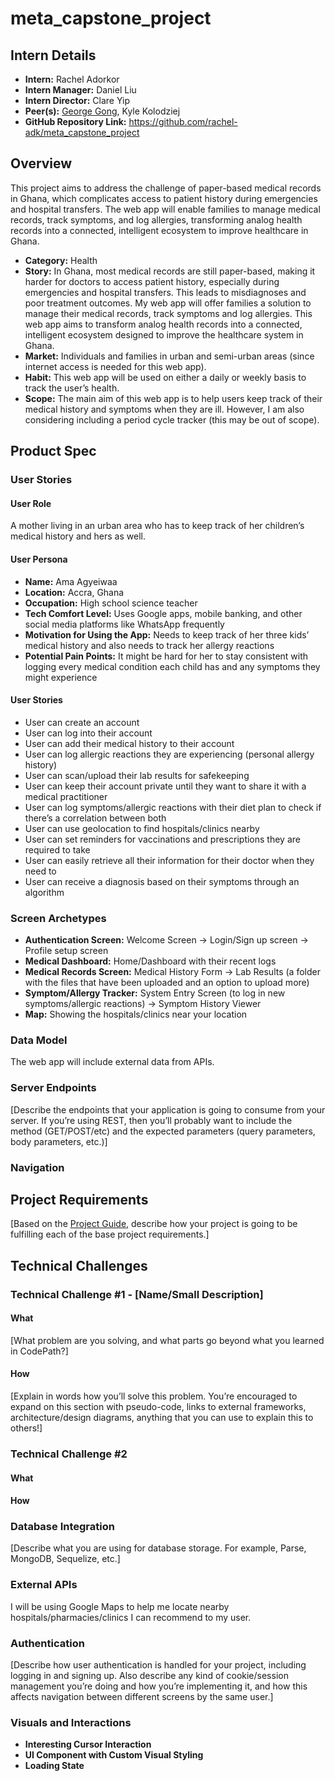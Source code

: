 # meta_capstone_project


## Intern Details
- **Intern:** Rachel Adorkor
- **Intern Manager:** Daniel Liu
- **Intern Director:** Clare Yip
- **Peer(s):** [George Gong](mailto:gong@meta.com), Kyle Kolodziej
- **GitHub Repository Link:** https://github.com/rachel-adk/meta_capstone_project

## Overview
This project aims to address the challenge of paper-based medical records in Ghana, which complicates access to patient history during emergencies and hospital transfers. The web app will enable families to manage medical records, track symptoms, and log allergies, transforming analog health records into a connected, intelligent ecosystem to improve healthcare in Ghana.

- **Category:** Health
- **Story:** In Ghana, most medical records are still paper-based, making it harder for doctors to access patient history, especially during emergencies and hospital transfers. This leads to misdiagnoses and poor treatment outcomes. My web app will offer families a solution to manage their medical records, track symptoms and log allergies. This web app aims to transform analog health records into a connected, intelligent ecosystem designed to improve the healthcare system in Ghana.
- **Market:** Individuals and families in urban and semi-urban areas (since internet access is needed for this web app).
- **Habit:** This web app will be used on either a daily or weekly basis to track the user’s health.
- **Scope:** The main aim of this web app is to help users keep track of their medical history and symptoms when they are ill. However, I am also considering including a period cycle tracker (this may be out of scope).

## Product Spec

### User Stories

#### User Role
A mother living in an urban area who has to keep track of her children’s medical history and hers as well.

#### User Persona
- **Name:** Ama Agyeiwaa
- **Location:** Accra, Ghana
- **Occupation:** High school science teacher
- **Tech Comfort Level:** Uses Google apps, mobile banking, and other social media platforms like WhatsApp frequently
- **Motivation for Using the App:** Needs to keep track of her three kids’ medical history and also needs to track her allergy reactions
- **Potential Pain Points:** It might be hard for her to stay consistent with logging every medical condition each child has and any symptoms they might experience

#### User Stories
- User can create an account
- User can log into their account
- User can add their medical history to their account
- User can log allergic reactions they are experiencing (personal allergy history)
- User can scan/upload their lab results for safekeeping
- User can keep their account private until they want to share it with a medical practitioner
- User can log symptoms/allergic reactions with their diet plan to check if there’s a correlation between both
- User can use geolocation to find hospitals/clinics nearby
- User can set reminders for vaccinations and prescriptions they are required to take
- User can easily retrieve all their information for their doctor when they need to
- User can receive a diagnosis based on their symptoms through an algorithm

### Screen Archetypes
- **Authentication Screen:** Welcome Screen -> Login/Sign up screen -> Profile setup screen
- **Medical Dashboard:** Home/Dashboard with their recent logs
- **Medical Records Screen:** Medical History Form -> Lab Results (a folder with the files that have been uploaded and an option to upload more)
- **Symptom/Allergy Tracker:** System Entry Screen (to log in new symptoms/allergic reactions) -> Symptom History Viewer
- **Map:** Showing the hospitals/clinics near your location

### Data Model
The web app will include external data from APIs.

### Server Endpoints
[Describe the endpoints that your application is going to consume from your server. If you’re using REST, then you’ll probably want to include the method (GET/POST/etc) and the expected parameters (query parameters, body parameters, etc.)]

### Navigation

## Project Requirements
[Based on the [Project Guide](https://sites.google.com/meta.com/metau-intern/capstone-project/project-guide), describe how your project is going to be fulfilling each of the base project requirements.]

## Technical Challenges

### Technical Challenge #1 - [Name/Small Description]
#### What
[What problem are you solving, and what parts go beyond what you learned in CodePath?]

#### How
[Explain in words how you’ll solve this problem. You’re encouraged to expand on this section with pseudo-code, links to external frameworks, architecture/design diagrams, anything that you can use to explain this to others!]

### Technical Challenge #2
#### What
#### How

### Database Integration
[Describe what you are using for database storage. For example, Parse, MongoDB, Sequelize, etc.]

### External APIs
I will be using Google Maps to help me locate nearby hospitals/pharmacies/clinics I can recommend to my user.

### Authentication
[Describe how user authentication is handled for your project, including logging in and signing up. Also describe any kind of cookie/session management you’re doing and how you’re implementing it, and how this affects navigation between different screens by the same user.]

### Visuals and Interactions
- **Interesting Cursor Interaction**
- **UI Component with Custom Visual Styling**
- **Loading State**
